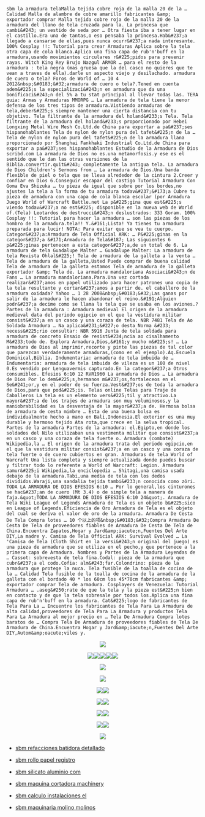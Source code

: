 
```
sbm la armadura telaMalla tejida cobre roja de la malla 20 de la … Calidad Malla de alambre de cobre amarillo fabricantes &amp; exportador comprar Malla tejida cobre roja de la malla 20 de la armadura del llano de tela cruzada para la. La princesa que cambi&#243; un vestido de seda por … Otra fiesta iba a tener lugar en el castillo.Era una de tantas,o eso pensaba la princesa.Hab&#237;a llegado a cansarse de ellas,pues nunca ocurr&#237;a nada interesante. 100% Cosplay !!: Tutorial para crear Armaduras Aplica sobre la tela otra capa de cola blanca.Aplica una fina capa de rub'n'buff en la armadura,usando movimientos circulares r&#225;pidos para prevenir rayas. Witch King Rey Brujo Nazgul ARMOR … para el resto de la armadura : tela negra (mas gruesa que la del casco no quieres que te vean a traves de ella).darle un aspecto viejo y desilachado. armadura de cuero o tela? Foros de World of … 10 4 2012&nbsp;&#0183;&#32;armadura de cuero o tela?.Tened en cuenta adem&#225;s la especializaci&#243;n en armadura que da una bonificaci&#243;n del 5% a tu stat principal al llevar todas las. TERA guia: Armas y Armaduras MMORPG … La armadura de tela tiene la menor defensa de los tres tipos de armadura.Vistiendo armaduras de tela,deber&#225;s siempre mantener una cierta distancia con tu objetivo. Tela filtrante de la armadura del holand&#233;s Tela. Tela filtrante de la armadura del holand&#233;s proporcionado por Hebei Longxing Metal Wire Mesh Co.Ltd.de China para exportar a pa&#237;ses hispanohablantes Tela de nylon de nylon pura del tafet&#225;n de la … Tela de nylon de nylon pura del tafet&#225;n de la armadura llana proporcionado por Shanghai Fankhaki Industrial Co.Ltd.de China para exportar a pa&#237;ses hispanohablantes Estudio de la Armadura de Dios scribd.com La armadura de Dios no es.una metamorfosis.y ese es el sentido que le dan las otras versiones de la Biblia.convertir.quit&#243; completamente la antigua tela. La armadura de Dios Children's Sermons from … La armadura de Dios.Una banda flexible de piel o tela que se lleva alrededor de la cintura 2.Creer y confiar en Dios 6.Conseguir escapar del castigo Tutorial Armadura Con Goma Eva Shizuka … tu pieza da igual que sobre por los bordes,no ajustes la tela a la forma de tu armadura todav&#237;&#173;a Cubre tu pieza de armadura con una capa de cola blanca escolar (por Armadura Juego World of Warcraft Battle.net La p&#225;gina que est&#225;s viendo todav&#237;a no est&#225; disponible en la nueva web de World of.(Tela) Leotardos de destrucci&#243;n deslustrados: 333 Goram. 100% Cosplay !!: Tutorial para hacer la armadura … son las piezas de los hombro de la armadura.tela!! Y.&#161;Lista! Ya tienes tu armadura preparada para lucir! NOTA: Para evitar que se vea tu cuerpo. Categor&#237;a:Armadura de Tela Official ARK: … P&#225;ginas en la categor&#237;a &#171;Armadura de Tela&#187; Las siguientes 6 p&#225;ginas pertenecen a esta categor&#237;a,de un total de 6. La armadura de tela Guadalupe Malter … Guadalupe Malter: La armadura de tela Revista Ohlal&#225;! Tela de armadura de la galleta a la venta … Tela de armadura de la galleta,Usted Puede comprar de buena calidad Tela de armadura de la galleta estamos Tela de armadura de la galleta exportador &amp; Tela de. La armadura mandaloriana Asociaci&#243;n de Fans … La armadura mandaloriana.Para.Una vez cortada realizar&#237;amos en papel utilizado para hacer patrones una copia de la tela resultante y cortar&#237;amos a partir de. el caballero de la armadura oxidada? Yahoo … 1 28 2008&nbsp;&#0183;&#32;Las ganas por salir de la armadura le hacen abandonar el reino.&#191;Alguien podr&#237;a decime como se llama la tela que se usaba en los aviones.? Partes de la armadura : Armadura medieval El origen de la armadura medieval data del periodo egipcio en el que la vestidura militar consist&#237;a en un casco y una coraza de tela. NBR 7481 Tela de Ao Soldada Armadura … Na aplica&#231;&#227;o desta Norma &#233; necess&#225;rio consultar: NBR 5916 Junta de tela soldada para armadura de concreto Ensaio de resist&#234;ncia ao cisalhamento M&#233;todo de. Explora Armadura,Dios,&#161;y mucho m&#225;s! … La armadura de Dios al imprimir,recorte y pinte las piezas de tal color que parezcan verdaderamente armaduras,(como en el ejemplo).Aq.Escuela Dominical,Biblia. Indumentaria: armadura de tela imbuida de … Indumentaria: armadura de tela imbuida de vileza es un 100 de nivel 0.Es vendido por Lenguavermis capturado.En la categor&#237;a Otros consumibles. Efesios 6:10 12 RVR1960 La armadura de Dios … La armadura de Dios Por lo dem&#225;s,hermanos m&#237;os,fortaleceos en el Se&#241;or,y en el poder de su fuerza.Vest&#237;os de toda la armadura de Dios,para que pod&#225;is. Telas online Telas para Traje de Caballeros La tela es un elemento vers&#225;til y atractivo.La mayor&#237;a de los trajes de armadura son muy voluminosos,y la maniobrabilidad es la desventaja de la mayor&#237;a de. Hermosa bolsa de armadura de cesta mimbre … Esta de una buena bolsa es individualmente hecho a mano en Bali,Indonesia.El exterior es una muy durable y hermoso tejido Ata rota,que crece en la selva tropical. Partes de la armadura Partes de la armadura: el.Egipto,en donde los soldados del Nilo utilizaban una vestimenta militar que consist&#237;a en un casco y una coraza de tela fuerte o. Armadura (combate) Wikipedia,la … El origen de la armadura trata del periodo egipcio,en el que la vestidura militar consist&#237;a en un casco y una coraza de tela fuerte o de cuero cubiertos en gran. Armaduras de tela World of Warcraft Una lista completa y siempre actualizada donde puedes buscar y filtrar todo lo referente a World of Warcraft: Legion. Armadura samur&#225;i Wikipedia,la enciclopedia … Shitagi,una camisa usada debajo de la armadura.Tabi,una media de tela con los dedos divididos.Waraji,una sandalia tejida tambi&#233;n conocida como zōri. TODA LA ARMADURA DE DIOS EFESIOS 6:10 … Por lo general,los cinturones se hac&#237;an de cuero (Mt 3.4) o de simple tela a manera de faja.&quot;TODA LA ARMADURA DE DIOS EFESIOS 6:10 24&quot;. Armadura de Tela Wiki League of Legends Armadura de Tela es un objeto b&#225;sico en League of Legends.Eficiencia de Oro Armadura de Tela es el objeto del cual se deriva el valor de oro de la armadura. Armadura De Cesta De Tela Compra lotes … 10 个以上的项&nbsp;&#0183;&#32;Compra Armadura De Cesta De Tela de proveedores fiables de Armadura De Cesta De Tela de China.Encuentra Zapatos,Hogar y Jard&amp;iacute;n,Fuentes Del Arte DIY,La madre y. Camisa de Tela Official ARK: Survival Evolved … La 'Camisa de Tela (Cloth Shirt en la versi&#243;n original del juego) es una pieza de armadura que se utiliza en el pecho,y que pertenece a la primera capa de Armadura. Nombres y Partes de la Armadura Leyendas de … Cassot: sobrevesta de tela fina.Codal: pieza de la armadura que cubr&#237;a el codo.Cofia: alm&#243;far.Colondrino: pieza de la armadura que protege la nuca. Tela fusible de la toalla de cocina de la … Calidad Tela fusible de la toalla de cocina de la armadura de la galleta con el bordado 40 * los 60cm los 45*70cm fabricantes &amp; exportador comprar Tela de armadura. Cosplayers de Venezuela: Tutorial Armadura … .aseg&#250;rate de que la tela y la pieza est&#225;n bien en contacto y de que la tela sobresale por todos los.Aplica una fina capa de rub'n'buff en la armadura. Cat&#225;logo de fabricantes de Tela Para La … Encuentre los fabricantes de Tela Para La Armadura de alta calidad,proveedores de Tela Para La Armadura y productos Tela Para La Armadura al mejor precio en … Tela De Armadura Compra lotes baratos de … Compra Tela De Armadura de proveedores fiables de Tela De Armadura de China.Encuentra Hogar y Jard&amp;iacute;n,Fuentes Del Arte DIY,Autom&amp;oacute;viles y. 
```

<div align="center">

<a href="https://es-crusher.shibang-china.com/github&k=sbm+la+armadura+tela"><img src="https://static.shibang-china.com/es/crusher/logo.jpg"></a>

<a href="https://es-crusher.shibang-china.com/github&k=sbm+la+armadura+tela"><img src="https://static.shibang-china.com/es/crusher/index.jpg"></a><a href="https://es-crusher.shibang-china.com/material.htmlgithub&k=sbm+la+armadura+tela"><img src="https://static.shibang-china.com/es/crusher/material.jpg"></a><a href="https://es-crusher.shibang-china.com/application.htmlgithub&k=sbm+la+armadura+tela"><img src="https://static.shibang-china.com/es/crusher/application.jpg"></a><a href="https://es-crusher.shibang-china.com/aboutus.htmlgithub&k=sbm+la+armadura+tela"><img src="https://static.shibang-china.com/es/crusher/aboutus.jpg"></a><a href="https://es-crusher.shibang-china.com/contact.htmlgithub&k=sbm+la+armadura+tela"><img src="https://static.shibang-china.com/es/crusher/contact.jpg"></a>

<a href="https://es-crusher.shibang-china.com/github&k=sbm+la+armadura+tela"><img src="https://static.shibang-china.com/es/crusher/banner.jpg"></a>

<a href="https://swt.shibang-china.com/github&k=sbm+la+armadura+tela"><img src="https://static.shibang-china.com/es/crusher/text.jpg"></a>

<a href="https://swt.shibang-china.com/github&k=sbm+la+armadura+tela"><img src="https://static.shibang-china.com/es/crusher/chat.jpg"></a><a href="https://es-crusher.shibang-china.com/contact.htmlgithub&k=sbm+la+armadura+tela"><img src="https://static.shibang-china.com/es/crusher/message.jpg"></a>

<a href="https://es-crusher.shibang-china.com/products/pe.htmlgithub&k=sbm+la+armadura+tela"><img src="https://static.shibang-china.com/es/crusher/pe.jpg"></a><a href="https://es-crusher.shibang-china.com/products/pf.htmlgithub&k=sbm+la+armadura+tela"><img src="https://static.shibang-china.com/es/crusher/pf.jpg"></a>

<a href="https://es-crusher.shibang-china.com/products/hpt.htmlgithub&k=sbm+la+armadura+tela"><img src="https://static.shibang-china.com/es/crusher/hpt.jpg"></a><a href="https://es-crusher.shibang-china.com/products/vsi.htmlgithub&k=sbm+la+armadura+tela"><img src="https://static.shibang-china.com/es/crusher/vsi.jpg"></a>

<a href="https://es-crusher.shibang-china.com/products/klv.htmlgithub&k=sbm+la+armadura+tela"><img src="https://static.shibang-china.com/es/crusher/klv.jpg"></a><a href="https://es-crusher.shibang-china.com/products/portable.htmlgithub&k=sbm+la+armadura+tela"><img src="https://static.shibang-china.com/es/crusher/portable.jpg"></a>

<a href="https://swt.shibang-china.com/github&k=sbm+la+armadura+tela"><img src="https://static.shibang-china.com/es/crusher/case.jpg"></a>

</div>


* [sbm refacciones batidora detallado](sbm%20refacciones%20batidora%20detallado.md)

* [sbm rollo papel registro](sbm%20rollo%20papel%20registro.md)

* [sbm silicato aluminio com](sbm%20silicato%20aluminio%20com.md)

* [sbm maquina cortadora machinery](sbm%20maquina%20cortadora%20machinery.md)

* [sbm calculo instalaciones el](sbm%20calculo%20instalaciones%20el.md)

* [sbm maquinaria molino molinos](sbm%20maquinaria%20molino%20molinos.md)
